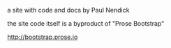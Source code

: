 a site with code and docs by Paul Nendick

the site code itself is a byproduct of "Prose Bootstrap" 

http://bootstrap.prose.io

